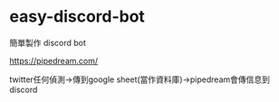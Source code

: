 # easy-discord-bot

簡單製作 discord bot

https://pipedream.com/

twitter任何偵測->傳到google sheet(當作資料庫)->pipedream會傳信息到discord
